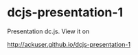 dcjs-presentation-1
====================

Presentation dc.js. View it on

http://ackuser.github.io/dcjs-presentation-1
